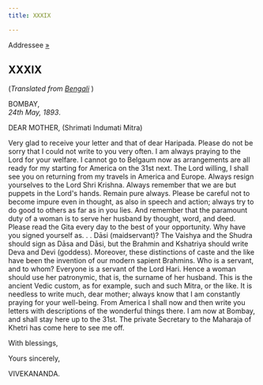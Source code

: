 ```yaml
---
title: XXXIX

---
```





  

  
Addressee [»](134_mother.htm)

## XXXIX

(*Translated from [Bengali](b6066e6039.pdf)* )

BOMBAY,  
*24th May, 1893*.

DEAR MOTHER, (Shrimati Indumati Mitra)

Very glad to receive your letter and that of dear Haripada. Please do
not be sorry that I could not write to you very often. I am always
praying to the Lord for your welfare. I cannot go to Belgaum now as
arrangements are all ready for my starting for America on the 31st next.
The Lord willing, I shall see you on returning from my travels in
America and Europe. Always resign yourselves to the Lord Shri Krishna.
Always remember that we are but puppets in the Lord's hands. Remain pure
always. Please be careful not to become impure even in thought, as also
in speech and action; always try to do good to others as far as in you
lies. And remember that the paramount duty of a woman is to serve her
husband by thought, word, and deed. Please read the Gita every day to
the best of your opportunity. Why have you signed yourself as. . . Dāsi
(maidservant)? The Vaishya and the Shudra should sign as Dāsa and Dāsi,
but the Brahmin and Kshatriya should write Deva and Devi (goddess).
Moreover, these distinctions of caste and the like have been the
invention of our modern sapient Brahmins. Who is a servant, and to whom?
Everyone is a servant of the Lord Hari. Hence a woman should use her
patronymic, that is, the surname of her husband. This is the ancient
Vedic custom, as for example, such and such Mitra, or the like. It is
needless to write much, dear mother; always know that I am constantly
praying for your well-being. From America I shall now and then write you
letters with descriptions of the wonderful things there. I am now at
Bombay, and shall stay here up to the 31st. The private Secretary to the
Maharaja of Khetri has come here to see me off.

With blessings,

Yours sincerely,

VIVEKANANDA.


